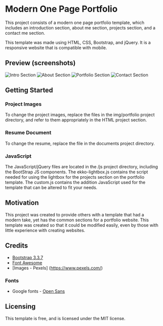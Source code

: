 # Modern One Page Portfolio

This project consists of a modern one page portfolio template, which includes an introduction section, about me section, projects section, and a contact me section.  

This template was made using HTML, CSS, Bootstrap, and jQuery.  It is a responsive website that is compatible with mobile.

## Preview (screenshots)
![Intro Section](http://i.imgur.com/JdtWKiN.png)
![About Section](http://i.imgur.com/sqlZ1hF.png)
![Portfolio Section](http://i.imgur.com/0Ej2B8L.png)
![Contact Section](http://i.imgur.com/RpaiOsx.png)


## Getting Started

### Project Images

To change the project images, replace the files in the img/portfolio project directory, and refer to them appropriately in the HTML project section.

### Resume Document

To change the resume, replace the file in the documents project directory.

### JavaScript

The JavaScript/jQuery files are located in the /js project directory, including the BootStrap JS components. The ekko-lightbox.js contains the script needed for using the lightbox for the projects section on the portfolio template.  The custom.js contains the addition JavaScript used for the template that can be altered to fit your needs.  


## Motivation

This project was created to provide others with a template that had a modern take, yet has the common sections for a portfolio website.  This template was created so that it could be modified easily, even by those with little experience with creating websites.

## Credits

- [Bootstrap 3.3.7](http://getbootstrap.com/)
- [Font Awesome](http://fontawesome.io/)
- [Images - Pexels] (https://www.pexels.com/)


### Fonts
- Google fonts - [Open Sans](https://fonts.google.com/specimen/Open+Sans?selection.family=Open+Sans)

## Licensing
This template is free, and is licensed under the MIT license.
